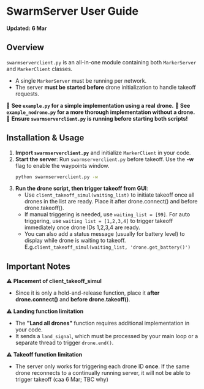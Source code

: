 # SwarmServer User Guide
**Updated: 6 Mar**

## Overview
`swarmserverclient.py` is an all-in-one module containing both `MarkerServer` and `MarkerClient` classes.  
- A single `MarkerServer` must be running per network.  
- The server **must be started before** drone initialization to handle takeoff requests.  

🔹 **See `example.py` for a simple implementation using a real drone.**
🔹 **See `example_nodrone.py` for a more thorough implementation without a drone.**
🔹 **Ensure `swarmserverclient.py` is running before starting both scripts!**

## Installation & Usage

1. **Import `swarmserverclient.py`** and initialize `MarkerClient` in your code.
2. **Start the server**: Run `swarmserverclient.py` before takeoff. Use the **-w** flag to enable the waypoints window.
   ```bash
   python swarmserverclient.py -w
   ```
3. **Run the drone script, then trigger takeoff from GUI**:
   - Use `client_takeoff_simul(waiting_list)` to initiate takeoff once all drones in the list are ready. Place it after drone.connect() and before drone.takeoff().
   - If manual triggering is needed, use `waiting_list = [99]`. For auto triggering, use `waiting list = [1,2,3,4]` to trigger takeoff immediately once drone IDs 1,2,3,4 are ready. 
   - You can also add a status message (usually for battery level) to display while drone is waiting to takeoff. E.g.`client_takeoff_simul(waiting_list, 'drone.get_battery()')`

## Important Notes

⚠️ **Placement of client_takeoff_simul**  
- Since it is only a hold-and-release function, place it **after drone.connect()** and **before drone.takeoff()**.

⚠️ **Landing function limitation**  
- The **"Land all drones"** function requires additional implementation in your code.  
- It sends a `land_signal`, which must be processed by your main loop or a separate thread to trigger `drone.end()`.  

⚠️ **Takeoff function limitation**  
- The server only works for triggering each drone ID **once**. If the same drone reconnects to a continually running server, it will not be able to trigger takeoff (caa 6 Mar; TBC why)